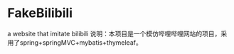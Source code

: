 # FakeBilibili
a website that imitate bilibili
说明：本项目是一个模仿哔哩哔哩网站的项目，采用了spring+springMVC+mybatis+thymeleaf。

